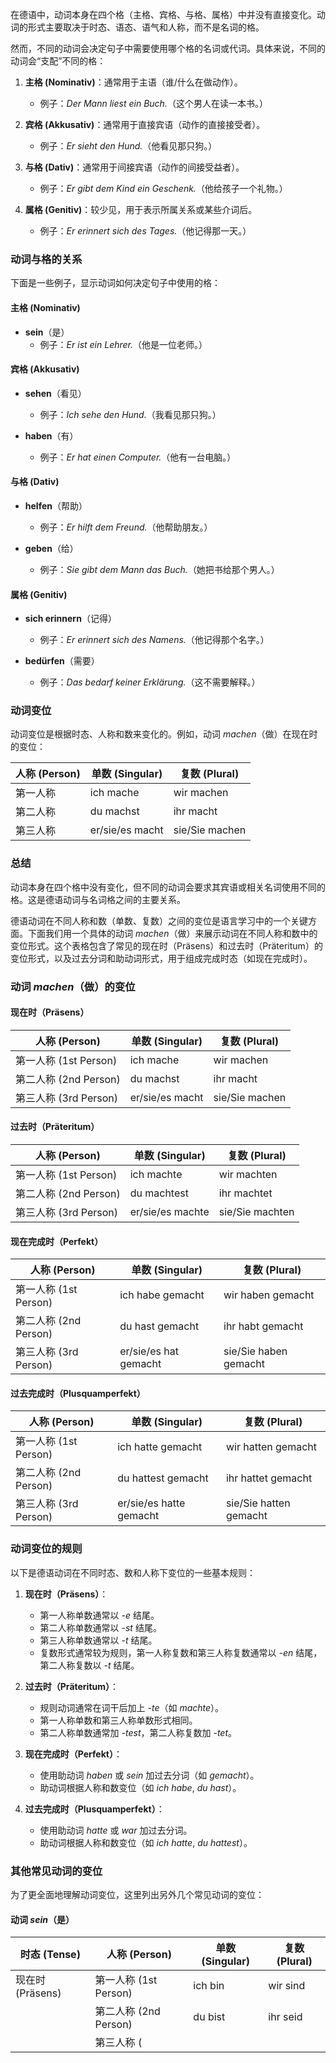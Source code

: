在德语中，动词本身在四个格（主格、宾格、与格、属格）中并没有直接变化。动词的形式主要取决于时态、语态、语气和人称，而不是名词的格。

然而，不同的动词会决定句子中需要使用哪个格的名词或代词。具体来说，不同的动词会“支配”不同的格：

1. **主格 (Nominativ)**：通常用于主语（谁/什么在做动作）。
   - 例子：*Der Mann liest ein Buch.*（这个男人在读一本书。）

2. **宾格 (Akkusativ)**：通常用于直接宾语（动作的直接接受者）。
   - 例子：*Er sieht den Hund.*（他看见那只狗。）

3. **与格 (Dativ)**：通常用于间接宾语（动作的间接受益者）。
   - 例子：*Er gibt dem Kind ein Geschenk.*（他给孩子一个礼物。）

4. **属格 (Genitiv)**：较少见，用于表示所属关系或某些介词后。
   - 例子：*Er erinnert sich des Tages.*（他记得那一天。）

### 动词与格的关系

下面是一些例子，显示动词如何决定句子中使用的格：

#### 主格 (Nominativ)

- **sein**（是）
  - 例子：*Er ist ein Lehrer.*（他是一位老师。）

#### 宾格 (Akkusativ)

- **sehen**（看见）
  - 例子：*Ich sehe den Hund.*（我看见那只狗。）

- **haben**（有）
  - 例子：*Er hat einen Computer.*（他有一台电脑。）

#### 与格 (Dativ)

- **helfen**（帮助）
  - 例子：*Er hilft dem Freund.*（他帮助朋友。）

- **geben**（给）
  - 例子：*Sie gibt dem Mann das Buch.*（她把书给那个男人。）

#### 属格 (Genitiv)

- **sich erinnern**（记得）
  - 例子：*Er erinnert sich des Namens.*（他记得那个名字。）

- **bedürfen**（需要）
  - 例子：*Das bedarf keiner Erklärung.*（这不需要解释。）

### 动词变位

动词变位是根据时态、人称和数来变化的。例如，动词 *machen*（做）在现在时的变位：

| 人称 (Person) | 单数 (Singular) | 复数 (Plural)   |
| ------------- | ---------------- | --------------- |
| 第一人称      | ich mache        | wir machen      |
| 第二人称      | du machst        | ihr macht       |
| 第三人称      | er/sie/es macht  | sie/Sie machen  |

### 总结

动词本身在四个格中没有变化，但不同的动词会要求其宾语或相关名词使用不同的格。这是德语动词与名词格之间的主要关系。

德语动词在不同人称和数（单数、复数）之间的变位是语言学习中的一个关键方面。下面我们用一个具体的动词 *machen*（做）来展示动词在不同人称和数中的变位形式。这个表格包含了常见的现在时（Präsens）和过去时（Präteritum）的变位形式，以及过去分词和助动词形式，用于组成完成时态（如现在完成时）。

### 动词 *machen*（做）的变位

#### 现在时（Präsens）

| 人称 (Person)         | 单数 (Singular) | 复数 (Plural)   |
| --------------------- | ---------------- | --------------- |
| 第一人称 (1st Person) | ich mache        | wir machen      |
| 第二人称 (2nd Person) | du machst        | ihr macht       |
| 第三人称 (3rd Person) | er/sie/es macht  | sie/Sie machen  |

#### 过去时（Präteritum）

| 人称 (Person)         | 单数 (Singular)  | 复数 (Plural)    |
| --------------------- | ----------------- | ---------------- |
| 第一人称 (1st Person) | ich machte        | wir machten      |
| 第二人称 (2nd Person) | du machtest       | ihr machtet      |
| 第三人称 (3rd Person) | er/sie/es machte  | sie/Sie machten  |

#### 现在完成时（Perfekt）

| 人称 (Person)         | 单数 (Singular)         | 复数 (Plural)            |
| --------------------- | ------------------------ | ------------------------ |
| 第一人称 (1st Person) | ich habe gemacht         | wir haben gemacht        |
| 第二人称 (2nd Person) | du hast gemacht          | ihr habt gemacht         |
| 第三人称 (3rd Person) | er/sie/es hat gemacht    | sie/Sie haben gemacht    |

#### 过去完成时（Plusquamperfekt）

| 人称 (Person)         | 单数 (Singular)         | 复数 (Plural)            |
| --------------------- | ------------------------ | ------------------------ |
| 第一人称 (1st Person) | ich hatte gemacht        | wir hatten gemacht       |
| 第二人称 (2nd Person) | du hattest gemacht       | ihr hattet gemacht       |
| 第三人称 (3rd Person) | er/sie/es hatte gemacht  | sie/Sie hatten gemacht   |

### 动词变位的规则

以下是德语动词在不同时态、数和人称下变位的一些基本规则：

1. **现在时（Präsens）**：
   - 第一人称单数通常以 *-e* 结尾。
   - 第二人称单数通常以 *-st* 结尾。
   - 第三人称单数通常以 *-t* 结尾。
   - 复数形式通常较为规则，第一人称复数和第三人称复数通常以 *-en* 结尾，第二人称复数以 *-t* 结尾。

2. **过去时（Präteritum）**：
   - 规则动词通常在词干后加上 *-te*（如 *machte*）。
   - 第一人称单数和第三人称单数形式相同。
   - 第二人称单数通常加 *-test*，第二人称复数加 *-tet*。

3. **现在完成时（Perfekt）**：
   - 使用助动词 *haben* 或 *sein* 加过去分词（如 *gemacht*）。
   - 助动词根据人称和数变位（如 *ich habe*, *du hast*）。

4. **过去完成时（Plusquamperfekt）**：
   - 使用助动词 *hatte* 或 *war* 加过去分词。
   - 助动词根据人称和数变位（如 *ich hatte*, *du hattest*）。

### 其他常见动词的变位

为了更全面地理解动词变位，这里列出另外几个常见动词的变位：

#### 动词 *sein*（是）

| 时态 (Tense)        | 人称 (Person)         | 单数 (Singular) | 复数 (Plural)   |
| ------------------- | --------------------- | ---------------- | --------------- |
| 现在时 (Präsens)    | 第一人称 (1st Person) | ich bin          | wir sind        |
|                     | 第二人称 (2nd Person) | du bist          | ihr seid        |
|                     | 第三人称 (